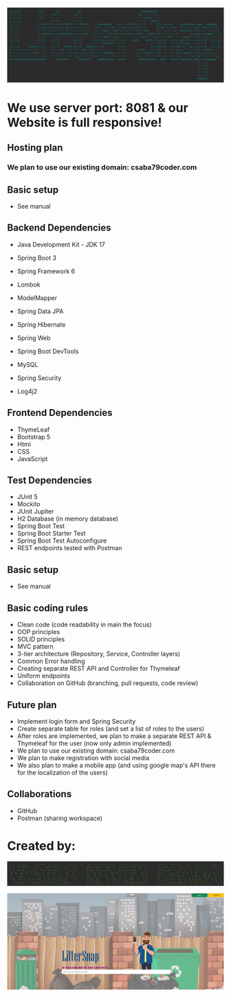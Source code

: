 ![img.png](src/main/resources/static/readme/banner-app.png)

# We use server port: 8081 & our Website is full responsive!

## Hosting plan

### We plan to use our existing domain: csaba79coder.com

## Basic setup

- See manual

## Backend Dependencies

- Java Development Kit - JDK 17
- Spring Boot 3
- Spring Framework 6

- Lombok
- ModelMapper
- Spring Data JPA
- Spring Hibernate
- Spring Web
- Spring Boot DevTools
- MySQL
- Spring Security
- Log4j2

## Frontend Dependencies

- ThymeLeaf
- Bootstrap 5
- Html
- CSS
- JavaScript

## Test Dependencies

- JUnit 5
- Mockito
- JUnit Jupiter
- H2 Database (in memory database)
- Spring Boot Test
- Spring Boot Starter Test
- Spring Boot Test Autoconfigure
- REST endpoints tested with Postman

## Basic setup

- See manual

## Basic coding rules

- Clean code (code readability in main the focus)
- OOP principles
- SOLID principles
- MVC pattern
- 3-tier architecture (Repository, Service, Controller layers)
- Common Error handling
- Creating separate REST API and Controller for Thymeleaf
- Uniform endpoints
- Collaboration on GitHub (branching, pull requests, code review)

## Future plan

- Implement login form and Spring Security
- Create separate table for roles (and set a list of roles to the users)
- After roles are implemented, we plan to make a separate REST API & Thymeleaf for the user (now only admin implemented)
- We plan to use our existing domain: csaba79coder.com
- We plan to make registration with social media
- We also plan to make a mobile app (and using google map's API there for the localization of the users)

## Collaborations

- GitHub
- Postman (sharing workspace)

# Created by:

![img_1.png](src/main/resources/static/readme/banner-team.png)

![img.png](src/main/resources/static/readme/indexPage.png)